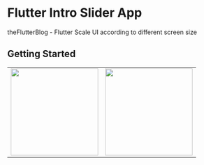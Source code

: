 # Flutter Intro Slider App

theFlutterBlog - Flutter Scale UI according to different screen size

## Getting Started

<div style="text-align: center">
    <table>
        <tr>
            <td style="text-align: center">
                    <img src="https://user-images.githubusercontent.com/4372065/94894823-c240ac80-04a7-11eb-8552-9ebcd556da23.png" width="200"/>
            </td>    
            <td style="text-align: center">
                    <img src="https://user-images.githubusercontent.com/4372065/94894834-c66cca00-04a7-11eb-9937-f007f1712d43.png" width="200"/>
            </td>          
        </tr>
  </table>
  </div>

